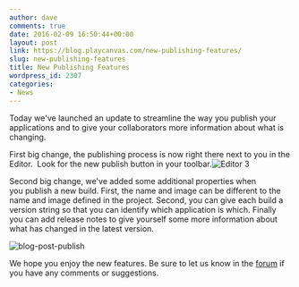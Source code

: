 ```yaml
---
author: dave
comments: true
date: 2016-02-09 16:50:44+00:00
layout: post
link: https://blog.playcanvas.com/new-publishing-features/
slug: new-publishing-features
title: New Publishing Features
wordpress_id: 2307
categories:
- News
---
```


Today we've launched an update to streamline the way you publish your applications and to give your collaborators more information about what is changing.

First big change, the publishing process is now right there next to you in the Editor.  Look for the new publish button in your toolbar.![Editor 3](https://blog.playcanvas.com/wp-content/uploads/2016/02/Editor-3.jpg)

Second big change, we've added some additional properties when you publish a new build. First, the name and image can be different to the name and image defined in the project. Second, you can give each build a version string so that you can identify which application is which. Finally you can add release notes to give yourself some more information about what has changed in the latest version.

![blog-post-publish](https://blog.playcanvas.com/wp-content/uploads/2016/02/blog-post-publish.jpg)

We hope you enjoy the new features. Be sure to let us know in the [forum](http://forum.playcanvas.com) if you have any comments or suggestions.
